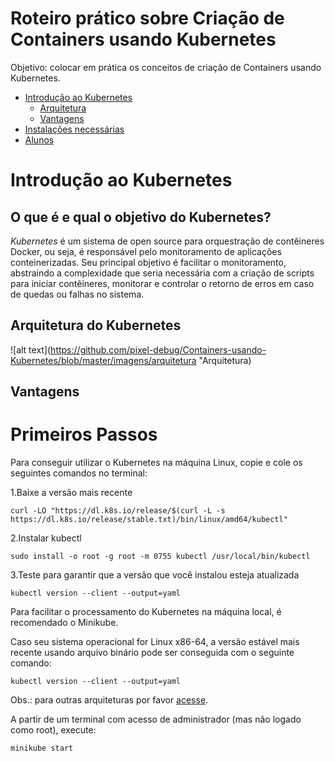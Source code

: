 # Roteiro prático sobre Criação de Containers usando Kubernetes

Objetivo: colocar em prática os conceitos de criação de Containers usando Kubernetes.

<!--ts-->   
   * [Introdução ao Kubernetes](#introdução-ao-kubernetes)
     * [Arquitetura](#arquitetura-do-kubernetes)
     * [Vantagens](#vantagens) 
   * [Instalações necessárias](#primeiros-passos)  
   * [Alunos](#realizado-por)
<!--te-->



# Introdução ao Kubernetes
## O que é e qual o objetivo do Kubernetes?
*Kubernetes* é um sistema de open source para orquestração de contêineres Docker, ou seja, é responsável pelo monitoramento de aplicações conteinerizadas. Seu principal objetivo é facilitar o monitoramento, abstraindo a complexidade que seria necessária com a criação de scripts para iniciar contêineres, monitorar e controlar o retorno de erros em caso de quedas ou falhas no sistema.

## Arquitetura do Kubernetes

![alt text](https://github.com/pixel-debug/Containers-usando-Kubernetes/blob/master/imagens/arquitetura "Arquitetura)

## Vantagens

# Primeiros Passos
Para conseguir utilizar o Kubernetes na máquina Linux, copie e cole os seguintes comandos no terminal:

1.Baixe a versão mais recente

``` curl -LO "https://dl.k8s.io/release/$(curl -L -s https://dl.k8s.io/release/stable.txt)/bin/linux/amd64/kubectl" ```

2.Instalar kubectl

``` sudo install -o root -g root -m 0755 kubectl /usr/local/bin/kubectl ```

3.Teste para garantir que a versão que você instalou esteja atualizada

``` kubectl version --client --output=yaml  ```

Para facilitar o processamento do Kubernetes na máquina local, é recomendado o Minikube. 

Caso seu sistema operacional for Linux x86-64, a versão estável mais recente usando arquivo binário pode ser conseguida com o seguinte comando:

``` kubectl version --client --output=yaml  ```

Obs.: para outras arquiteturas por favor [acesse](https://minikube.sigs.k8s.io/docs/start/).


A partir de um terminal com acesso de administrador (mas não logado como root), execute:

``` minikube start ``` 

